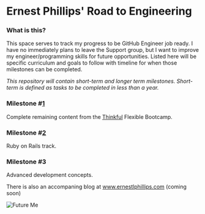 # Ernest Phillips' Road to Engineering

### What is this?
This space serves to track my progress to be GitHub Engineer job ready.
I have no immediately plans to leave the Support group, but I want to improve my engineer/programming skills for future opportunities.
Listed here will be specific curriculum and goals to follow with timeline for when those milestones can be completed.


_This repository will contain short-term and longer term milestones.
Short-term is defined as tasks to be completed in less than a year._

### Milestone #[1](https://github.com/ernest-phillips/Engineering_Roadmap/issues/1) 
Complete remaining content from the [Thinkful](https://www.thinkful.com/bootcamp/web-development/flexible/) Flexible Bootcamp.

### Milestone #[2](https://github.com/ernest-phillips/Engineering_Roadmap/issues/2)
Ruby on Rails track.

### Milestone #3
Advanced development concepts.

There is also an accompaning blog at www.ernestlphillips.com (coming soon) 

![Future Me](https://github.com/ernest-phillips/ernest-phillips.github.io/blob/master/future_me.png)
